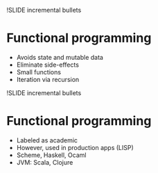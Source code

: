 !SLIDE incremental bullets

# Functional programming

* Avoids state and mutable data
* Eliminate side-effects
* Small functions
* Iteration via recursion


!SLIDE incremental bullets

# Functional programming

* Labeled as academic
* However, used in production apps (LISP)
* Scheme, Haskell, Ocaml
* JVM: Scala, Clojure
